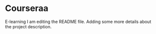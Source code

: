 # Courseraa
E-learning
I am editing the README file. Adding some more details about the project description.
